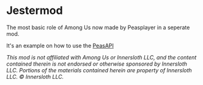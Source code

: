 # Jestermod
The most basic role of Among Us now made by Peasplayer in a seperate mod.

It's an example on how to use the [PeasAPI](https://github.com/Peasplayer/PeasAPI)


*This mod is not affiliated with Among Us or Innersloth LLC, and the content contained therein is not endorsed or otherwise sponsored by Innersloth LLC. Portions of the materials contained herein are property of Innersloth LLC. © Innersloth LLC.*

